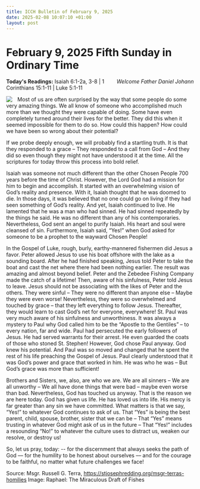 ```yaml
---
title: ICCH Bulletin of February 9, 2025
date: 2025-02-08 10:07:10 +01:00
layout: post
---
```


# February 9, 2025 Fifth Sunday in Ordinary Time
<span style="float: right"><em>Welcome Father Daniel Johann</em></span>
**Today's Readings:** Isaiah 6:1-2a, 3-8 | 1 Corinthians 15:1-11 | Luke 5:1-11


<img style="float: left; margin-right: 1em;" src="https://upload.wikimedia.org/wikipedia/commons/thumb/b/bf/V%26A_-_Raphael%2C_The_Miraculous_Draught_of_Fishes_%281515%29.jpg/297px-V%26A_-_Raphael%2C_The_Miraculous_Draught_of_Fishes_%281515%29.jpg">

Most of us are often surprised by the way that some people do some very amazing things.  We all know of someone who accomplished much more than we thought they were capable of doing.  Some have even completely turned around their lives for the better.  They did this when it seemed impossible for them to do so. How could this happen?  How could we have been so wrong about their potential?

If we probe deeply enough, we will probably find a startling truth.  It is that they responded to a grace – They responded to a call from God – And they did so even though they might not have understood it at the time.  All the scriptures for today throw this process into bold relief.

Isaiah was someone not much different than the other Chosen People 700 years before the time of Christ.  However, the Lord God had a mission for him to begin and accomplish.  It started with an overwhelming vision of God’s reality and presence.  With it, Isaiah thought that he was doomed to die.  In those days, it was believed that no one could go on living if they had seen something of God’s reality.  And yet, Isaiah continued to live. He lamented that he was a man who had sinned.  He had sinned repeatedly by the things he said.  He was no different than any of his contemporaries. Nevertheless, God sent an angel to purify Isaiah.  His heart and soul were cleansed of sin. Furthermore, Isaiah said, “Yes!” when God asked for someone to be a prophet to the wayward Chosen People!

In the Gospel of Luke, rough, burly, earthy-mannered fishermen did Jesus a favor. Peter allowed Jesus to use his boat offshore with the lake as a sounding board.  After he had finished speaking, Jesus told Peter to take the boat and cast the net where there had been nothing earlier.  The result was amazing and almost beyond belief.  Peter and the Zebedee Fishing Company made the catch of a lifetime! Then, aware of his sinfulness, Peter told Jesus to leave.  Jesus should not be associating with the likes of Peter and the others.  They were sinful – They were no different than anyone else – Maybe they were even worse!  Nevertheless, they were so overwhelmed and touched by grace – that they left everything to follow Jesus.  Thereafter, they would learn to cast God’s net for everyone, everywhere!
St. Paul was very much aware of his sinfulness and unworthiness.  It was always a mystery to Paul why God called him to be the “Apostle to the Gentiles” – to every nation, 
far and wide. Paul had persecuted the early followers of Jesus.  He had served warrants for their arrest.  He even guarded the coats of those who stoned St. Stephen!
However, God chose Paul anyway.  God knew his potential.  And Paul was so moved and changed that he spent the rest of his life preaching the Gospel of Jesus.  Paul 
clearly understood that it was God’s power and grace that worked in him.  He was who he was – But God’s grace was more than sufficient!

Brothers and Sisters, we, also, are who we are.  We are all sinners – We are all unworthy – We all have done things that were bad – maybe even worse than bad. Nevertheless, God has touched us anyway.  That is the reason we are here today. God has given us life.  He has loved us into life.  His mercy is far greater than any sin we have 
committed.  What matters is that we say, “Yes!” to whatever God continues to ask of us. That “Yes” is being the best parent, child, spouse, brother, sister that we can be – 
That “Yes” means trusting in whatever God might ask of us in the future – That “Yes!” includes a resounding “No!” to whatever the culture uses to distract us, weaken our resolve, or destroy us!

So, let us pray, today:
-- for the discernment that always seeks the path of God
–– for the humility to be honest about ourselves
–– and for the courage to be faithful, no matter what future challenges we face!

Source: Msgr. Russell G. Terra, https://stjosephredding.org/msgr-terras-homilies
Image: Raphael: The Miraculous Draft of Fishes




